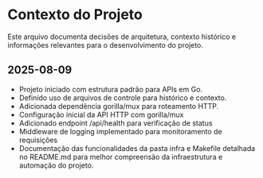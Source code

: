 # Contexto do Projeto

Este arquivo documenta decisões de arquitetura, contexto histórico e informações relevantes para o desenvolvimento do projeto.


## 2025-08-09
- Projeto iniciado com estrutura padrão para APIs em Go.
- Definido uso de arquivos de controle para histórico e contexto.
- Adicionada dependência gorilla/mux para roteamento HTTP.
- Configuração inicial da API HTTP com gorilla/mux
- Adicionado endpoint /api/health para verificação de status
- Middleware de logging implementado para monitoramento de requisições
- Documentação das funcionalidades da pasta infra e Makefile detalhada no README.md para melhor compreensão da infraestrutura e automação do projeto.
